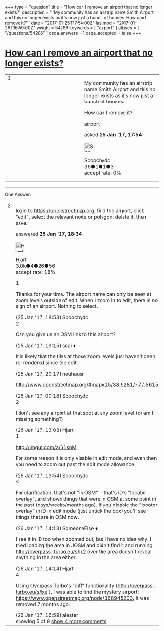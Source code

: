 +++
type = "question"
title = "How can I remove an airport that no longer exists?"
description = '''My community has an airstrip name Smith Airport and this no longer exists as it&#x27;s now just a bunch of houses. How can I remove it?'''
date = "2017-01-25T17:54:00Z"
lastmod = "2017-01-26T16:59:00Z"
weight = 54286
keywords = [ "airport" ]
aliases = [ "/questions/54286" ]
osqa_answers = 1
osqa_accepted = false
+++

<div class="headNormal">

# [How can I remove an airport that no longer exists?](/questions/54286/how-can-i-remove-an-airport-that-no-longer-exists)

</div>

<div id="main-body">

<div id="askform">

<table id="question-table" style="width:100%;">
<colgroup>
<col style="width: 50%" />
<col style="width: 50%" />
</colgroup>
<tbody>
<tr>
<td style="width: 30px; vertical-align: top"><div class="vote-buttons">
<span id="post-54286-upvote" class="ajax-command post-vote up" rel="nofollow" title="I like this post (click again to cancel)"> </span>
<div id="post-54286-score" class="post-score" title="current number of votes">
1
</div>
<span id="post-54286-downvote" class="ajax-command post-vote down" rel="nofollow" title="I dont like this post (click again to cancel)"> </span> <span id="favorite-mark" class="ajax-command favorite-mark" rel="nofollow" title="mark/unmark this question as favorite (click again to cancel)"> </span>
<div id="favorite-count" class="favorite-count">
&#10;</div>
</div></td>
<td><div id="item-right">
<div class="question-body">
<p>My community has an airstrip name Smith Airport and this no longer exists as it's now just a bunch of houses.</p>
<p>How can I remove it?</p>
</div>
<div id="question-tags" class="tags-container tags">
<span class="post-tag tag-link-airport" rel="tag" title="see questions tagged &#39;airport&#39;">airport</span>
</div>
<div id="question-controls" class="post-controls">
&#10;</div>
<div class="post-update-info-container">
<div class="post-update-info post-update-info-user">
<p>asked <strong>25 Jan '17, 17:54</strong></p>
<img src="https://secure.gravatar.com/avatar/7663e05e23fd22ec4cc7b3991d46cac6?s=32&amp;d=identicon&amp;r=g" class="gravatar" width="32" height="32" alt="Scoochydc&#39;s gravatar image" />
<p><span>Scoochydc</span><br />
<span class="score" title="36 reputation points">36</span><span title="1 badges"><span class="badge1">●</span><span class="badgecount">1</span></span><span title="1 badges"><span class="silver">●</span><span class="badgecount">1</span></span><span title="3 badges"><span class="bronze">●</span><span class="badgecount">3</span></span><br />
<span class="accept_rate" title="Rate of the user&#39;s accepted answers">accept rate:</span> <span title="Scoochydc has no accepted answers">0%</span></p>
</div>
</div>
<div id="comments-container-54286" class="comments-container">
&#10;</div>
<div id="comment-tools-54286" class="comment-tools">
&#10;</div>
<div class="clear">
&#10;</div>
<div id="comment-54286-form-container" class="comment-form-container">
&#10;</div>
<div class="clear">
&#10;</div>
</div></td>
</tr>
</tbody>
</table>

------------------------------------------------------------------------

<div class="tabBar">

<span id="sort-top"></span>

<div class="headQuestions">

One Answer:

</div>

</div>

<span id="54287"></span>

<div id="answer-container-54287" class="answer">

<table style="width:100%;">
<colgroup>
<col style="width: 50%" />
<col style="width: 50%" />
</colgroup>
<tbody>
<tr>
<td style="width: 30px; vertical-align: top"><div class="vote-buttons">
<span id="post-54287-upvote" class="ajax-command post-vote up" rel="nofollow" title="I like this post (click again to cancel)"> </span>
<div id="post-54287-score" class="post-score" title="current number of votes">
2
</div>
<span id="post-54287-downvote" class="ajax-command post-vote down" rel="nofollow" title="I dont like this post (click again to cancel)"> </span>
</div></td>
<td><div class="item-right">
<div class="answer-body">
<p>login to <a href="https://openstreetmap.org">https://openstreetmap.org</a>, find the airport, click "edit", select the relevant node or polygon, delete it, then save.</p>
</div>
<div class="answer-controls post-controls">
&#10;</div>
<div class="post-update-info-container">
<div class="post-update-info post-update-info-user">
<p>answered <strong>25 Jan '17, 18:34</strong></p>
<img src="https://secure.gravatar.com/avatar/6edf3a421a450237beae62ba93582637?s=32&amp;d=identicon&amp;r=g" class="gravatar" width="32" height="32" alt="Hjart&#39;s gravatar image" />
<p><span>Hjart</span><br />
<span class="score" title="2961 reputation points"><span>3.0k</span></span><span title="4 badges"><span class="badge1">●</span><span class="badgecount">4</span></span><span title="26 badges"><span class="silver">●</span><span class="badgecount">26</span></span><span title="56 badges"><span class="bronze">●</span><span class="badgecount">56</span></span><br />
<span class="accept_rate" title="Rate of the user&#39;s accepted answers">accept rate:</span> <span title="Hjart has 14 accepted answers">18%</span></p>
</div>
</div>
<div id="comments-container-54287" class="comments-container">
<span id="54288"></span>
<div id="comment-54288" class="comment">
<div id="post-54288-score" class="comment-score">
1
</div>
<div class="comment-text">
<p>Thanks for your time. The airport name can only be seen at zoom levels outside of edit. When I zoom in to edit, there is no sign of an airport. Nothing to select.</p>
</div>
<div id="comment-54288-info" class="comment-info">
<span class="comment-age">(25 Jan '17, 18:53)</span> <span class="comment-user userinfo">Scoochydc</span>
</div>
</div>
<span id="54289"></span>
<div id="comment-54289" class="comment">
<div id="post-54289-score" class="comment-score">
2
</div>
<div class="comment-text">
<p>Can you give us an OSM link to this airport?</p>
</div>
<div id="comment-54289-info" class="comment-info">
<span class="comment-age">(25 Jan '17, 19:15)</span> <span class="comment-user userinfo">scai ♦</span>
</div>
</div>
<span id="54290"></span>
<div id="comment-54290" class="comment not_top_scorer">
<div id="post-54290-score" class="comment-score">
&#10;</div>
<div class="comment-text">
<p>It is likely that the tiles at those zoom levels just haven't been re-rendered since the edit.</p>
</div>
<div id="comment-54290-info" class="comment-info">
<span class="comment-age">(25 Jan '17, 20:17)</span> <span class="comment-user userinfo">neuhausr</span>
</div>
</div>
<span id="54294"></span>
<div id="comment-54294" class="comment not_top_scorer">
<div id="post-54294-score" class="comment-score">
&#10;</div>
<div class="comment-text">
<p><a href="http://www.openstreetmap.org/#map=15/38.9281/-77.5615">http://www.openstreetmap.org/#map=15/38.9281/-77.5615</a></p>
</div>
<div id="comment-54294-info" class="comment-info">
<span class="comment-age">(26 Jan '17, 00:18)</span> <span class="comment-user userinfo">Scoochydc</span>
</div>
</div>
<span id="54299"></span>
<div id="comment-54299" class="comment">
<div id="post-54299-score" class="comment-score">
2
</div>
<div class="comment-text">
<p>I don't see any airport at that spot at any zoom level (or am I missing something?)</p>
</div>
<div id="comment-54299-info" class="comment-info">
<span class="comment-age">(26 Jan '17, 13:03)</span> <span class="comment-user userinfo">Hjart</span>
</div>
</div>
<span id="54302"></span>
<div id="comment-54302" class="comment not_top_scorer">
<div id="post-54302-score" class="comment-score">
1
</div>
<div class="comment-text">
<p><a href="http://imgur.com/a/61snM">http://imgur.com/a/61snM</a></p>
<p>For some reason it is only visable in edit mode, and even then you need to zoom out past the edit mode allowance.</p>
</div>
<div id="comment-54302-info" class="comment-info">
<span class="comment-age">(26 Jan '17, 13:54)</span> <span class="comment-user userinfo">Scoochydc</span>
</div>
</div>
<span id="54306"></span>
<div id="comment-54306" class="comment">
<div id="post-54306-score" class="comment-score">
4
</div>
<div class="comment-text">
<p>For clarification, that's not "in OSM" - that's iD's "locator overlay", and shows things that were in OSM at some point in the past (days/weeks/months ago). If you disable the "locator overlay" in iD in edit mode (just untick the box) you'll see things that are in OSM now.</p>
</div>
<div id="comment-54306-info" class="comment-info">
<span class="comment-age">(26 Jan '17, 14:13)</span> <span class="comment-user userinfo">SomeoneElse ♦</span>
</div>
</div>
<span id="54307"></span>
<div id="comment-54307" class="comment not_top_scorer">
<div id="post-54307-score" class="comment-score">
&#10;</div>
<div class="comment-text">
<p>I see it in iD too when zoomed out, but I have no idea why. I tried loading the area in JOSM and didn't find it and running <a href="http://overpass-turbo.eu/s/lx2">http://overpass-turbo.eu/s/lx2</a> over the area doesn't reveal anything in the area either.</p>
</div>
<div id="comment-54307-info" class="comment-info">
<span class="comment-age">(26 Jan '17, 14:14)</span> <span class="comment-user userinfo">Hjart</span>
</div>
</div>
<span id="54313"></span>
<div id="comment-54313" class="comment">
<div id="post-54313-score" class="comment-score">
4
</div>
<div class="comment-text">
<p>Using Overpass Turbo's "diff" functionality (<a href="http://overpass-turbo.eu/s/lxe">http://overpass-turbo.eu/s/lxe</a> ), I was able to find the mystery airport: <a href="https://www.openstreetmap.org/node/368945203.">https://www.openstreetmap.org/node/368945203.</a> It was removed 7 months ago.</p>
</div>
<div id="comment-54313-info" class="comment-info">
<span class="comment-age">(26 Jan '17, 16:59)</span> <span class="comment-user userinfo">alester</span>
</div>
</div>
</div>
<div id="comment-tools-54287" class="comment-tools">
<span class="comments-showing"> showing 5 of 9 </span> <a href="#" class="show-all-comments-link">show 4 more comments</a>
</div>
<div class="clear">
&#10;</div>
<div id="comment-54287-form-container" class="comment-form-container">
&#10;</div>
<div class="clear">
&#10;</div>
</div></td>
</tr>
</tbody>
</table>

</div>

<div class="paginator-container-left">

</div>

</div>

</div>


